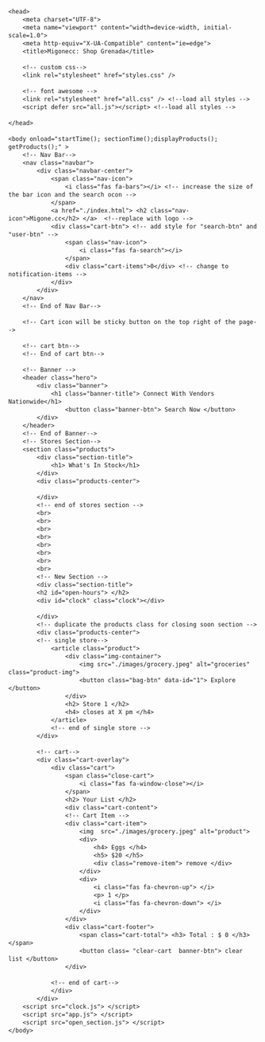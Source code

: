 
<html> 

	<head>
		<meta charset="UTF-8">
		<meta name="viewport" content="width=device-width, initial-scale=1.0">
		<meta http-equiv="X-UA-Compatible" content="ie=edge">
		<title>Migonecc: Shop Grenada</title>

		<!-- custom css-->  
		<link rel="stylesheet" href="styles.css" />

		<!-- font awesome -->
		<link rel="stylesheet" href="all.css" /> <!--load all styles -->
		<script defer src="all.js"></script> <!--load all styles -->

	</head>

	<body onload="startTime(); sectionTime();displayProducts(); getProducts();" >
		<!-- Nav Bar-->
		<nav class="navbar">
			<div class="navbar-center">
				<span class="nav-icon">
					<i class="fas fa-bars"></i> <!-- increase the size of the bar icon and the search ocon -->
				</span>
				<a href="./index.html"> <h2 class="nav-icon">Migone.cc</h2> </a>  <!--replace with logo -->
				<div class="cart-btn"> <!-- add style for "search-btn" and "user-btn" -->
					<span class="nav-icon">
						<i class="fas fa-search"></i>
					</span>
					<div class="cart-items">0</div> <!-- change to notification-items -->
				</div>
			</div>
		</nav>
		<!-- End of Nav Bar-->

		<!-- Cart icon will be sticky button on the top right of the page-->

		<!-- cart btn-->
		<!-- End of cart btn-->

        <!-- Banner -->
        <header class="hero">
			<div class="banner">
				<h1 class="banner-title"> Connect With Vendors Nationwide</h1>
					<button class="banner-btn"> Search Now </button>
			</div>
		</header>
		<!-- End of Banner-->
		<!-- Stores Section-->
		<section class="products">
			<div class="section-title">
				<h1> What's In Stock</h1>
			</div>
			<div class="products-center">
		
			</div>		
			<!-- end of stores section -->
			<br>
			<br>
			<br>
			<br>
			<br>
			<br>
			<br>
			<br>
			<!-- New Section -->
			<div class="section-title">
			<h2 id="open-hours"> </h2>
			<div id="clock" class="clock"></div> 

			</div>
			<!-- duplicate the products class for closing soon section -->
			<div class="products-center">
			<!-- single store-->
				<article class="product">
					<div class="img-container">
						<img src="./images/grocery.jpeg" alt="groceries" class="product-img">
						<button class="bag-btn" data-id="1"> Explore </button>
					</div>
					<h2> Store 1 </h2>
					<h4> closes at X pm </h4>
				</article>
				<!-- end of single store -->
			</div>		
			
     		<!-- cart-->
			<div class="cart-overlay">
				<div class="cart">
					<span class="close-cart">
						<i class="fas fa-window-close"></i>
					</span>
					<h2> Your List </h2>
					<div class="cart-content">
					<!-- Cart Item --> 
					<div class="cart-item">						
						<img  src="./images/grocery.jpeg" alt="product">
						<div>							
							<h4> Eggs </h4>
							<h5> $20 </h5>						
							<div class="remove-item"> remove </div>
						</div>						
						<div>
							<i class="fas fa-chevron-up"> </i>
							<p> 1 </p>
							<i class="fas fa-chevron-down"> </i>			
						</div>
					</div>					
					<div class="cart-footer">
						<span class="cart-total"> <h3> Total : $ 0 </h3> </span>
						<button class= "clear-cart 	banner-btn"> clear list </button>		
					</div>
				
				<!-- end of cart-->
				</div>
			</div>	
        <script src="clock.js"> </script>	
	    <script src="app.js"> </script>
        <script src="open_section.js"> </script> 
	</body>

</html>
